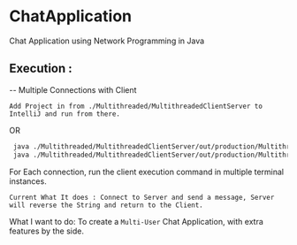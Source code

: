 # ChatApplication
Chat Application using Network Programming in Java

## Execution : 

-- Multiple Connections with Client
```
Add Project in from ./Multithreaded/MultithreadedClientServer to IntelliJ and run from there.
```

OR

```bash
 java ./Multithreaded/MultithreadedClientServer/out/production/MultithreadedClientServer/Server // to Start the server
 java ./Multithreaded/MultithreadedClientServer/out/production/MultithreadedClientServer/Client // to Client a Client.
```
For Each connection, run the client execution command in multiple terminal instances.

```
Current What It does : Connect to Server and send a message, Server will reverse the String and return to the Client.
```

What I want to do: To create a `Multi-User` Chat Application, with extra features by the side.
